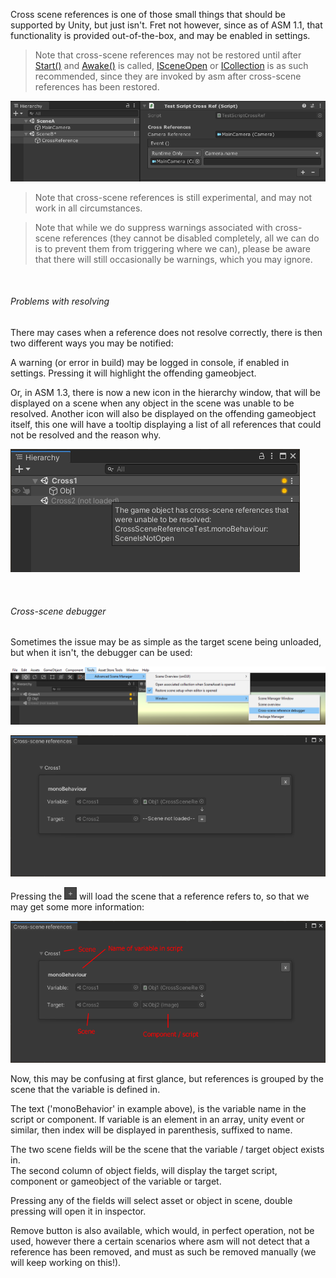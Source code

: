 Cross scene references is one of those small things that should be supported by Unity, but just isn't. Fret not however, since as of ASM 1.1, that functionality is provided out-of-the-box, and may be enabled in settings.

> Note that cross-scene references may not be restored until after [Start()](https://docs.unity3d.com/ScriptReference/MonoBehaviour.Start.html) and [Awake()](https://docs.unity3d.com/ScriptReference/MonoBehaviour.Awake.html) is called, [ISceneOpen](Callbacks.md) or [ICollection](Callbacks.md) is as such recommended, since they are invoked by asm after cross-scene references has been restored.

![](image/cross-scene-reference.png)

> Note that cross-scene references is still experimental, and may not work in all circumstances.

> Note that while we do suppress warnings associated with cross-scene references (they cannot be disabled completely, all we can do is to prevent them from triggering where we can), please be aware that there will still occasionally be warnings, which you may ignore.

</br>

###### Problems with resolving
There may cases when a reference does not resolve correctly, there is then two different ways you may be notified:

A warning (or error in build) may be logged in console, if enabled in settings. Pressing it will highlight the offending gameobject.

Or, in ASM 1.3, there is now a new icon in the hierarchy window, that will be displayed on a scene when any object in the scene was unable to be resolved. Another icon will also be displayed on the offending gameobject itself, this one will have a tooltip displaying a list of all references that could not be resolved and the reason why.

![](image/cross-scene-indicator.png)

</br>

###### Cross-scene debugger
 Sometimes the issue may be as simple as the target scene being unloaded, but when it isn't, the debugger can be used:

 ![](image/cross-scene-debugger-menu.png)

![](image/cross-scene-reference-debugger.png)

Pressing the ![](image/+.png) will load the scene that a reference refers to, so that we may get some more information:

![](image/cross-scene-reference-debugger2.png)

Now, this may be confusing at first glance, but references is grouped by the scene that the variable is defined in.

The text ('monoBehavior' in example above), is the variable name in the script or component. If variable is an element in an array, unity event or similar, then index will be displayed in parenthesis, suffixed to name.

The two scene fields will be the scene that the variable / target object exists in.\
The second column of object fields, will display the target script, component or gameobject of the variable or target.

Pressing any of the fields will select asset or object in scene, double pressing will open it in inspector.

Remove button is also available, which would, in perfect operation, not be used, however there a certain scenarios where asm will not detect that a reference has been removed, and must as such be removed manually (we will keep working on this!).
